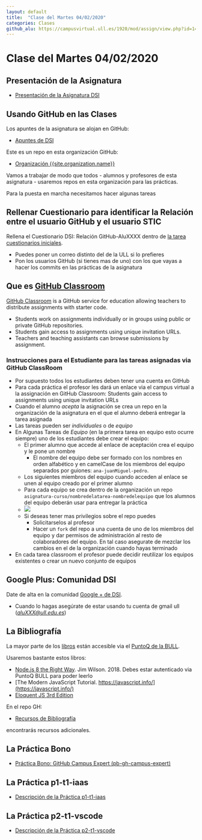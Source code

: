 ```yaml
---
layout: default
title:  "Clase del Martes 04/02/2020"
categories: Clases
github_alu: https://campusvirtual.ull.es/1920/mod/assign/view.php?id=14697
---
```


# Clase del Martes 04/02/2020

## Presentación de la Asignatura

* [Presentación de la Asignatura DSI](/tema0-presentacion/)

## Usando GitHub en las Clases

Los apuntes de la asignatura se alojan en GitHub:

* [Apuntes de DSI]({{site.url}})

Este es un repo en esta organización GitHub:

* [Organización {{site.organization.name}}]({{site.organization.url}})

Vamos a trabajar de modo que todos - alumnos y profesores de esta asignatura - usaremos repos en esta organización para las prácticas.

Para la puesta en marcha necesitamos hacer algunas tareas

## Rellenar Cuestionario para identificar la Relación entre el usuario GitHub y el usuario STIC 

Rellena el Cuestionario DSI: Relación GitHub-AluXXXX dentro de <a href="{{page.github_alu}}">la tarea cuestionarios iniciales</a>.  

* Puedes poner un correo distinto del de la ULL si lo prefieres
* Pon los usuarios GitHub (si tienes mas de uno) con los que vayas a hacer los commits en las prácticas de la asignatura

## Que es [GitHub Classroom](https://classroom.github.com)

[GitHub Classroom](https://classroom.github.com) is a GitHub service
for education allowing teachers to distribute assignments with starter code.

* Students work on assignments individually or in groups using public or private GitHub repositories.
* Students gain access to assignments using unique invitation URLs.
* Teachers and teaching assistants can browse submissions by assignment.

### Instrucciones para el Estudiante para las tareas asignadas via GitHub ClassRoom

* Por supuesto todos los estudiantes deben tener una cuenta en GitHub
* Para cada práctica el profesor les dará un enlace via el campus virtual a la assignación en GitHub Classroom: Students gain access to assignments using unique invitation URLs
* Cuando el alumno *acepta* la asignación se crea un repo en la organización de la asignatura en el que el alumno deberá entregar la tarea asignada
* Las tareas pueden ser *individuales* o de *equipo*
* En Algunas Tareas de *Equipo* (en la primera tarea en equipo esto ocurre siempre) uno de los estudiantes debe crear el equipo:
   * El primer alumno que accede al enlace de aceptación crea el equipo y le pone un nombre
     * El nombre del equipo debe ser formado con los nombres en orden alfabético y en camelCase de los miembros del equipo separados por guiones: `ana-juanMiguel-pedro`.
   * Los siguientes miembros del equipo cuando acceden al enlace se unen al equipo creado por el primer alumno
   * Para cada equipo se crea dentro de la organización un repo `asignatura-curso/nombredelatarea-nombredelequipo` que los alumnos del equipo  deberán usar para entregar la práctica
   * ![]({{site.baseurl}}/assets/images/classroom-equipos.png)
   * Si deseas tener mas privilegios sobre el repo puedes
     * Solicitarselos al profesor
     * Hacer un `fork` del repo a una cuenta de uno de los miembros del equipo y dar permisos de administración al resto de colaboradores del equipo. En tal caso  asegurate de mezclar los cambios en el de la organización cuando hayas terminado
* En cada tarea classroom el profesor puede decidir reutilizar los equipos existentes o crear un nuevo conjunto de equipos

## Google Plus: Comunidad DSI

Date de alta en la comunidad [Google + de DSI](https://plus.google.com/u/1/communities/101210698918846038099?sqinv=d1lvbXlpcWxQaFVQN2ZfcjVCek5hMzdnSDNzR0Jn&pageId=none). 

* Cuando lo hagas asegúrate de estar usando tu cuenta de gmail ull (*aluXXX@ull.edu.es*)

## La Bibliografía

La mayor parte de los [libros](/references) están accesible via el [PuntoQ de la BULL](/resources#bull).

Usaremos bastante estos libros:

* [Node.js 8 the Right Way]({{site.bull_permanente}}/15vbjs7/ullsfx4340000000247287). Jim Wilson. 2018. Debes estar autenticado via PuntoQ BULL para poder leerlo
* [The Modern JavaScript Tutorial. https://javascript.info/](https://javascript.info/)
* [Eloquent JS 3rd Edition](https://eloquentjavascript.net/)

En el repo GH:

* [Recursos de Bibliografía]({{site.books_shared}})

encontrarás recursos adicionales. 


## La Práctica Bono

* [Práctica Bono: GitHub Campus Expert (pb-gh-campus-expert)]({{site.baseurl}}/tema0-presentacion/pb-gh-campus-expert/)

## La Práctica p1-t1-iaas

* [Descripción de la Práctica p1-t1-iaas]({{site.baseurl}}/tema1-introduccion/practicas/p1-t1-iaas)

## La Práctica p2-t1-vscode

* [Descripción de la Práctica p2-t1-vscode]({{site.baseurl}}/tema1-introduccion/practicas/p2-t1-vscode)